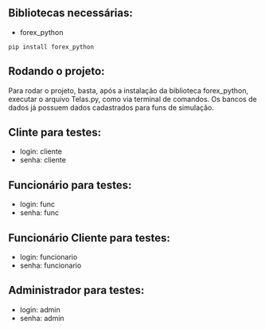 ## Bibliotecas necessárias:

- forex_python
```
pip install forex_python
```

## Rodando o projeto:
Para rodar o projeto, basta, após a instalação da biblioteca forex_python, executar o arquivo Telas.py, como via terminal de comandos.
Os bancos de dados já possuem dados cadastrados para funs de simulação.
## Clinte para testes:
- login: cliente
- senha: cliente

## Funcionário para testes:
- login: func
- senha: func

## Funcionário Cliente para testes:
- login: funcionario
- senha: funcionario

## Administrador para testes: 
- login: admin
- senha: admin